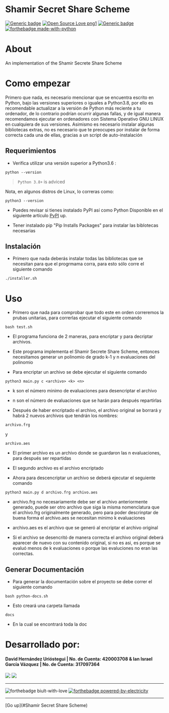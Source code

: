 # Shamir Secret Share Scheme
[![Generic badge](https://img.shields.io/badge/version-3.09.10-<COLOR>.svg)](https://shields.io/)
[![Open Source Love png1](https://badges.frapsoft.com/os/v1/open-source.png?v=103)](https://github.com/ellerbrock/open-source-badges/)
[![Generic badge](https://img.shields.io/badge/contributors-2-blue)](https://shields.io/)  
[![forthebadge made-with-python](https://forthebadge.com/images/badges/made-with-python.svg)](https://www.python.org/)  







# About
An implementation of the Shamir Secrete Share Scheme




# Como empezar
Primero que nada, es necesario mencionar que se encuentra escrito en Python, bajo las versiones superiores o iguales a Python3.8, por ello es recomendable actualizar a la versión de Python más reciente a tu ordenador, de lo contrario podrían ocurrir algunas fallas, y  de igual manera recomendamos ejecutar en ordenadores con Sistema Operativo GNU LINUX en cualquiera de sus versiones. 
Asimismo es necesario instalar algunas bibliotecas extras, no es necesario que te preocupes por instalar de forma correcta cada una de ellas, gracias a un script de auto-instalación


## Requerimientos
* Verifica utilizar una versión superior a Python3.6 :
```
python --version
```
> `Python 3.8+` is adviced  

  Nota, en algunos distros de Linux, lo correras como:  
  ```
  python3 --version
  ```


* Puedes revisar si tienes instalado PyPI así como Python 
  Disponible en el siguiente artículo
  [PyPI](https://www.tecmint.com/install-pip-in-linux/) up.  

* Tener instalado pip "Pip Installs Packages" para instalar las biblotecas necesarias

## Instalación

* Primero que nada deberás instalar todas las bibliotecas que se necesitan para que el progrmama corra, para esto sólo corre el siguiente comando

```
./installer.sh
```

# Uso
* Primero que nada para comprobar que todo este en orden correremos la prubas unitarias, para correrlas ejecutar el siguiente comando
```
bash test.sh
```
* El programa funciona de 2 maneras, para encriptar y para decriptar archivos. 
* Este programa implementa el Shamir Secrete Share Scheme, entonces necesitamos generar un polinomio de grado k-1 y n evaluaciones del polinomio

* Para encriptar un archivo se debe ejecutar el siguiente comando
```
python3 main.py c <archivo> <k> <n>
```
* k son el número minimo de evaluaciones para desencriptar el archivo
* n son el número de evaluaciones que se harán para después repartirlas

* Después de haber encriptado el archivo, el archivo original se borrará y habrá 2 nuevos archivos que tendrán los nombres:
```
archivo.frg 
```
y
```
archivo.aes
```
* El primer archivo es un archivo donde se guardaron las n evaluaciones, para después ser repartidas
* El segundo archivo es el archivo encriptado


* Ahora para descencriptar un archivo se deberá ejecutar el seguiente comando
```
python3 main.py d archivo.frg archivo.aes
```
* archivo.frg no necesariamente debe ser el archivo anteriormente generado, puede ser otro archivo que siga la misma nomenclatura que el archivo.frg originalmente generado, pero para poder descrinptar de buena forma el archivo.aes se necesitan minimo k evaluaciones

* archivo.aes es el archivo que se generó al encriptar el archivo original

* Si el archivo se desencritó de manera correcta el archivo original deberá aparecer de nuevo con su contenido original, si no es asi, es porque se evaluó menos de k evaluaciones o porque las evaluciones no eran las correctas.

## Generar Documentación
* Para generar la documentación sobre el proyecto se debe correr el siguiente comando
```
bash python-docs.sh
```
* Esto creará una carpeta llamada 
```
docs
```
* En la cual se encontrará toda la doc


# Desarrollado por:
#### David Hernández Urióstegui | No. de Cuenta: 420003708   &   Ian Israel García Vázquez | No. de Cuenta: 317097364

[<img src="https://img.shields.io/badge/gmail-D14836?&style=for-the-badge&logo=gmail&logoColor=white"/>](https://mail.google.com/mail/?view=cm&source=mailto&to=iangarcia@ciencias.unam.mx)
[<img src="https://img.shields.io/badge/gmail-D14836?&style=for-the-badge&logo=gmail&logoColor=white"/>](https://mail.google.com/mail/?view=cm&source=mailto&to=Dhdezu@ciencias.unam.mx)





---
![forthebadge biult-with-love](https://forthebadge.com/images/badges/built-with-love.svg) 
[![forthebadge powered-by-electricity](https://forthebadge.com/images/badges/powered-by-electricity.svg)](http://ForTheBadge.com)  

---
[Go up](#Shamir Secret Share Scheme)
